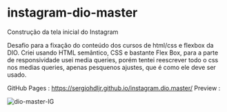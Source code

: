 # instagram-dio-master

Construção da tela inicial do Instagram 

Desafio para a fixação do conteúdo dos cursos de html/css e flexbox da DIO.
Criei usando HTML semântico, CSS e bastante Flex Box, para a parte de responsividade usei media queries, porém tentei reescrever todo o css nos medias queries, apenas pesquenos ajustes, que é como ele deve ser usado.

GitHub Pages : https://sergiohdljr.github.io/instagram.dio.master/
Preview : 

![dio-master-IG](https://user-images.githubusercontent.com/102623806/174085842-5d9cb048-5150-4d9d-9053-63c12946b1b4.jpeg)
